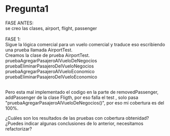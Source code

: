 <h1>Pregunta1</h1>

FASE ANTES:<br>
  se creo las clases, airport, flight, passenger<br>
<br>
FASE 1:<br>
Sigue la lógica comercial para un vuelo comercial y traduce eso escribiendo una prueba llamada 
AirportTest.<br>
Creamos la clase de prueba AirportTest.<br>
  pruebaAgregarPasajeroAlVueloDeNegocios<br>
  pruebaEliminarPasajeroDelVueloNegocios<br>
  pruebaAgregarPasajeroAlVueloEconomico<br>
  pruebaEliminarPasajeroDelVueloEconomico<br>

<br> Pero esta mal implementado el codigo en la parte de removedPassenger, addPassenger de la clase Fligth, por eso falla el test , solo pasa "pruebaAgregarPasajeroAlVueloDeNegocios()", por eso mi cobertura es del 100%.

¿Cuáles son los resultados de las pruebas con cobertura obtenidad?
¿Puedes indicar algunas conclusiones de lo anterior, necesitamos refactorizar?
